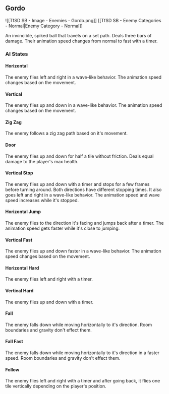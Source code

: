 ## Gordo
![[TfSD SB - Image - Enemies - Gordo.png]]
[[TfSD SB - Enemy Categories - Normal|Enemy Category - Normal]]

An invincible, spiked ball that travels on a set path. Deals three bars of damage. Their animation speed changes from normal to fast with a timer.
### AI States
#### Horizontal
The enemy flies left and right in a wave-like behavior. The animation speed changes based on the movement.
#### Vertical
The enemy flies up and down in a wave-like behavior. The animation speed changes based on the movement.
#### Zig Zag
The enemy follows a zig zag path based on it's movement.
#### Door
The enemy flies up and down for half a tile without friction. Deals equal damage to the player's max health.
#### Vertical Stop
The enemy flies up and down with a timer and stops for a few frames before turning around. Both directions have different stopping times. It also goes left and right in a wave-like behavior. The 
animation speed and wave speed increases while it's stopped.
#### Horizontal Jump
The enemy flies to the direction it's facing and jumps back after a timer. The animation speed gets faster while it's close to jumping.
#### Vertical Fast
The enemy flies up and down faster in a wave-like behavior. The animation speed changes based on the movement.
#### Horizontal Hard
The enemy flies left and right with a timer.
#### Vertical Hard
The enemy flies up and down with a timer.
#### Fall
The enemy falls down while moving horizontally to it's direction. Room boundaries and gravity don't effect them.
#### Fall Fast
The enemy falls down while moving horizontally to it's direction in a faster speed. Room boundaries and gravity don't effect them.
#### Follow
The enemy flies left and right with a timer and after going back, it flies one tile vertically depending on the player's position.